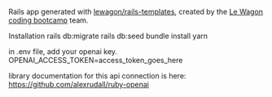 Rails app generated with [lewagon/rails-templates](https://github.com/lewagon/rails-templates), created by the [Le Wagon coding bootcamp](https://www.lewagon.com) team.

Installation
rails db:migrate
rails db:seed
bundle install
yarn

in .env file, add your openai key.
OPENAI_ACCESS_TOKEN=access_token_goes_here

library documentation for this api connection is here: https://github.com/alexrudall/ruby-openai


